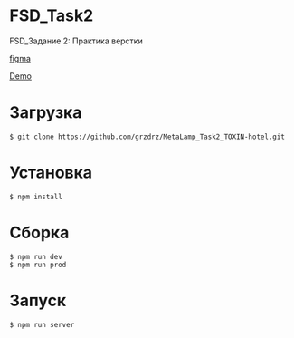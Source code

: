 # FSD_Task2
<p>FSD_Задание 2: Практика верстки</p>
<a href="https://www.figma.com/file/MumYcKVk9RkKZEG6dR5E3A/"><p>figma</p></a>
<a href="https://grzdrz.github.io/MetaLamp_Task2_TOXIN-hotel/"><p>Demo</p></a>

# Загрузка
```
$ git clone https://github.com/grzdrz/MetaLamp_Task2_TOXIN-hotel.git
```

# Установка
```
$ npm install
```

# Сборка
```
$ npm run dev
$ npm run prod
```

# Запуск
```
$ npm run server
```
